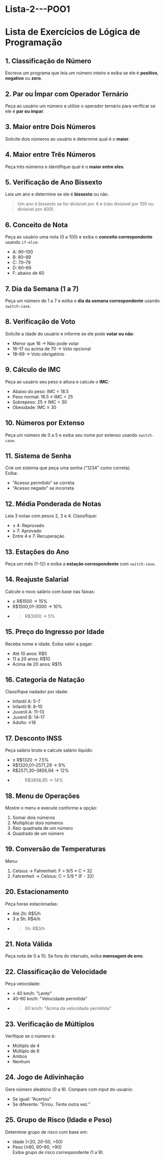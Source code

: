 # Lista-2---POO1

# Lista de Exercícios de Lógica de Programação

## 1. Classificação de Número
Escreva um programa que leia um número inteiro e exiba se ele é **positivo**, **negativo** ou **zero**.

## 2. Par ou Ímpar com Operador Ternário
Peça ao usuário um número e utilize o operador ternário para verificar se ele é **par ou ímpar**.

## 3. Maior entre Dois Números
Solicite dois números ao usuário e determine qual é o **maior**.

## 4. Maior entre Três Números
Peça três números e identifique qual é o **maior entre eles**.

## 5. Verificação de Ano Bissexto
Leia um ano e determine se ele é **bissexto** ou não.  
> Um ano é bissexto se for divisível por 4 e (não divisível por 100 ou divisível por 400).

## 6. Conceito de Nota
Peça ao usuário uma nota (0 a 100) e exiba o **conceito correspondente** usando `if-else`:
- A: 90–100  
- B: 80–89  
- C: 70–79  
- D: 60–69  
- F: abaixo de 60

## 7. Dia da Semana (1 a 7)
Peça um número de 1 a 7 e exiba o **dia da semana correspondente** usando `switch-case`.

## 8. Verificação de Voto
Solicite a idade do usuário e informe se ele pode **votar ou não**:
- Menor que 16 → Não pode votar  
- 16–17 ou acima de 70 → Voto opcional  
- 18–69 → Voto obrigatório

## 9. Cálculo de IMC
Peça ao usuário seu peso e altura e calcule o **IMC**:
- Abaixo do peso: IMC < 18.5  
- Peso normal: 18.5 ≤ IMC < 25  
- Sobrepeso: 25 ≤ IMC < 30  
- Obesidade: IMC ≥ 30

## 10. Números por Extenso
Peça um número de 0 a 5 e exiba seu nome por extenso usando `switch-case`.

## 11. Sistema de Senha
Crie um sistema que peça uma senha ("1234" como correta).  
Exiba:
- "Acesso permitido" se correta  
- "Acesso negado" se incorreta

## 12. Média Ponderada de Notas
Leia 3 notas com pesos 2, 3 e 4. Classifique:
- ≤ 4: Reprovado  
- ≥ 7: Aprovado  
- Entre 4 e 7: Recuperação

## 13. Estações do Ano
Peça um mês (1–12) e exiba a **estação correspondente** com `switch-case`.

## 14. Reajuste Salarial
Calcule o novo salário com base nas faixas:
- ≤ R$1500 → 15%  
- R$1500,01–3000 → 10%  
- > R$3000 → 5%

## 15. Preço do Ingresso por Idade
Receba nome e idade. Exiba valor a pagar:
- Até 10 anos: R$5  
- 11 a 20 anos: R$10  
- Acima de 20 anos: R$15

## 16. Categoria de Natação
Classifique nadador por idade:
- Infantil A: 5–7  
- Infantil B: 8–10  
- Juvenil A: 11–13  
- Juvenil B: 14–17  
- Adulto: ≥18

## 17. Desconto INSS
Peça salário bruto e calcule salário líquido:
- ≤ R$1320 → 7.5%  
- R$1320,01–2571,29 → 9%  
- R$2571,30–3856,94 → 12%  
- > R$3856,95 → 14%

## 18. Menu de Operações
Mostre o menu e execute conforme a opção:
1. Somar dois números  
2. Multiplicar dois números  
3. Raiz quadrada de um número  
4. Quadrado de um número

## 19. Conversão de Temperaturas
Menu:
1. Celsius → Fahrenheit: F = 9/5 * C + 32  
2. Fahrenheit → Celsius: C = 5/9 * (F - 32)

## 20. Estacionamento
Peça horas estacionadas:
- Até 2h: R$5/h  
- 3 a 5h: R$4/h  
- > 5h: R$3/h

## 21. Nota Válida
Peça nota de 0 a 10. Se fora do intervalo, exiba **mensagem de erro**.

## 22. Classificação de Velocidade
Peça velocidade:
- < 40 km/h: "Lento"  
- 40–60 km/h: "Velocidade permitida"  
- > 60 km/h: "Acima da velocidade permitida"

## 23. Verificação de Múltiplos
Verifique se o número é:
- Múltiplo de 4  
- Múltiplo de 6  
- Ambos  
- Nenhum

## 24. Jogo de Adivinhação
Gere número aleatório (0 a 9). Compare com input do usuário:
- Se igual: “Acertou”  
- Se diferente: “Errou. Tente outra vez.”

## 25. Grupo de Risco (Idade e Peso)
Determine grupo de risco com base em:
- Idade (<20, 20–50, >50)  
- Peso (≤60, 60–90, >90)  
Exiba grupo de risco correspondente (1 a 9).


